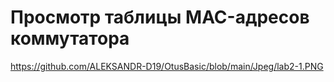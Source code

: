# Просмотр таблицы MAC-адресов коммутатора

https://github.com/ALEKSANDR-D19/OtusBasic/blob/main/Jpeg/lab2-1.PNG

